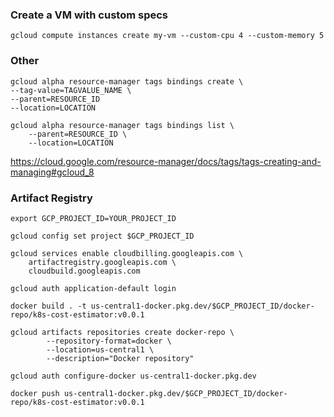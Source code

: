 ### Create a VM with custom specs
```
gcloud compute instances create my-vm --custom-cpu 4 --custom-memory 5
```

### Other
```
gcloud alpha resource-manager tags bindings create \
--tag-value=TAGVALUE_NAME \
--parent=RESOURCE_ID
--location=LOCATION

gcloud alpha resource-manager tags bindings list \
    --parent=RESOURCE_ID \
    --location=LOCATION
```

https://cloud.google.com/resource-manager/docs/tags/tags-creating-and-managing#gcloud_8

### Artifact Registry
```
export GCP_PROJECT_ID=YOUR_PROJECT_ID

gcloud config set project $GCP_PROJECT_ID

gcloud services enable cloudbilling.googleapis.com \
    artifactregistry.googleapis.com \
    cloudbuild.googleapis.com

gcloud auth application-default login

docker build . -t us-central1-docker.pkg.dev/$GCP_PROJECT_ID/docker-repo/k8s-cost-estimator:v0.0.1

gcloud artifacts repositories create docker-repo \
        --repository-format=docker \
        --location=us-central1 \
        --description="Docker repository"

gcloud auth configure-docker us-central1-docker.pkg.dev

docker push us-central1-docker.pkg.dev/$GCP_PROJECT_ID/docker-repo/k8s-cost-estimator:v0.0.1
```
